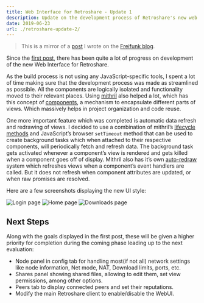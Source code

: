 ```yaml
---
title: Web Interface for Retroshare - Update 1
description: Update on the development process of Retroshare's new web interface.
date: 2019-06-23
url: ./retroshare-update-2/
---
```


> This is a mirror of a [post](https://blog.freifunk.net/2019/06/23/web-interface-for-retroshare-update-1/) I wrote on the [Freifunk blog](https://blog.freifunk.net).

Since the [first post](https://blog.freifunk.net/2019/05/23/a-new-web-interface-for-retroshare/), there has been quite a lot of progress on development of the new Web Interface for Retroshare.

As the build process is not using any JavaScript-specific tools, I spent a lot of time making sure that the development process was made as streamlined as possible.
All the components are logically isolated and functionality moved to their relevant places.
Using [mithril](https://mithril.js.org/) also helped a lot, which has this concept of [components](https://mithril.js.org/components.html), a mechanism to encapsulate different parts of views.
Which massively helps in project organization and code reuse.

One more important feature which was completed is automatic data refresh and redrawing of views.
I decided to use a combination of mithril’s [lifecycle methods](https://mithril.js.org/lifecycle-methods.html) and JavaScript’s browser `setTimeout` method that can be used to create background tasks which when attached to their respective components, will periodically fetch and refresh data.
The background task gets activated whenever a component’s view is rendered and gets killed when a component goes off of display.
Mithril also has it’s own [auto-redraw](https://mithril.js.org/autoredraw.html) system which refreshes views when a component’s event handlers are called.
But it does not refresh when component attributes are updated, or when raw promises are resolved.

Here are a few screenshots displaying the new UI style:

![Login page](/img/retroshare-2/rs-login.png)
![Home page](/img/retroshare-2/rs-home.png)
![Downloads page](/img/retroshare-2/rs-dloads.png)


## Next Steps

Along with the goals displayed in the first post, these will be given a higher priority for completion during the coming phase leading up to the next evaluation:

- Node panel in config tab for handling most(if not all) network settings like node information, Net mode, NAT, Download limits, ports, etc.
- Shares panel showing shared files, allowing to edit them, set view permissions, among other options.
- Peers tab to display connected peers and set their reputations.
- Modify the main Retroshare client to enable/disable the WebUI.
